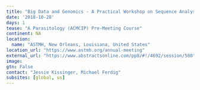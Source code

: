 ```yaml
---
title: "Big Data and Genomics - A Practical Workshop on Sequence Analysis in Parasitology "
date: '2018-10-28'
days: 1
tease: "A Parasitology (ACMCIP) Pre-Meeting Course"
continent: NA
location:
  name: "ASTMH, New Orleans, Louisiana, United States"
location_url: "https://www.astmh.org/annual-meeting"
external_url: "https://www.abstractsonline.com/pp8/#!/4692/session/580"
image: 
gtn: False
contact: "Jessie Kissinger, Michael Ferdig"
subsites: [global, us]
---
```

